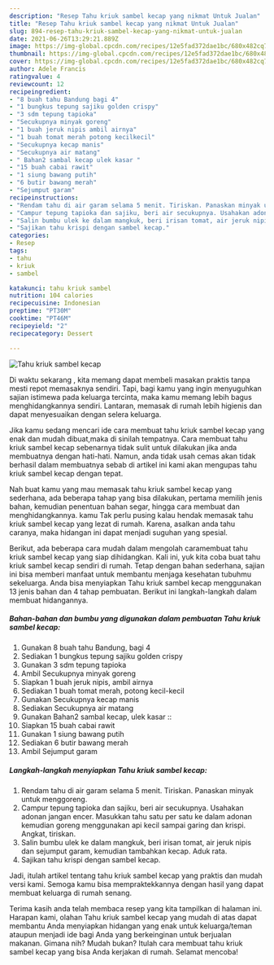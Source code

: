 ```yaml
---
description: "Resep Tahu kriuk sambel kecap yang nikmat Untuk Jualan"
title: "Resep Tahu kriuk sambel kecap yang nikmat Untuk Jualan"
slug: 894-resep-tahu-kriuk-sambel-kecap-yang-nikmat-untuk-jualan
date: 2021-06-26T13:29:21.889Z
image: https://img-global.cpcdn.com/recipes/12e5fad372dae1bc/680x482cq70/tahu-kriuk-sambel-kecap-foto-resep-utama.jpg
thumbnail: https://img-global.cpcdn.com/recipes/12e5fad372dae1bc/680x482cq70/tahu-kriuk-sambel-kecap-foto-resep-utama.jpg
cover: https://img-global.cpcdn.com/recipes/12e5fad372dae1bc/680x482cq70/tahu-kriuk-sambel-kecap-foto-resep-utama.jpg
author: Adele Francis
ratingvalue: 4
reviewcount: 12
recipeingredient:
- "8 buah tahu Bandung bagi 4"
- "1 bungkus tepung sajiku golden crispy"
- "3 sdm tepung tapioka"
- "Secukupnya minyak goreng"
- "1 buah jeruk nipis ambil airnya"
- "1 buah tomat merah potong kecilkecil"
- "Secukupnya kecap manis"
- "Secukupnya air matang"
- " Bahan2 sambal kecap ulek kasar "
- "15 buah cabai rawit"
- "1 siung bawang putih"
- "6 butir bawang merah"
- "Sejumput garam"
recipeinstructions:
- "Rendam tahu di air garam selama 5 menit. Tiriskan. Panaskan minyak untuk menggoreng."
- "Campur tepung tapioka dan sajiku, beri air secukupnya. Usahakan adonan jangan encer. Masukkan tahu satu per satu ke dalam adonan kemudian goreng menggunakan api kecil sampai garing dan krispi. Angkat, tiriskan."
- "Salin bumbu ulek ke dalam mangkuk, beri irisan tomat, air jeruk nipis dan sejumput garam, kemudian tambahkan kecap. Aduk rata."
- "Sajikan tahu krispi dengan sambel kecap."
categories:
- Resep
tags:
- tahu
- kriuk
- sambel

katakunci: tahu kriuk sambel 
nutrition: 104 calories
recipecuisine: Indonesian
preptime: "PT30M"
cooktime: "PT46M"
recipeyield: "2"
recipecategory: Dessert

---
```



![Tahu kriuk sambel kecap](https://img-global.cpcdn.com/recipes/12e5fad372dae1bc/680x482cq70/tahu-kriuk-sambel-kecap-foto-resep-utama.jpg)

Di waktu  sekarang , kita memang dapat membeli masakan praktis tanpa mesti repot memasaknya sendiri. Tapi, bagi kamu yang ingin menyuguhkan sajian istimewa pada keluarga tercinta, maka kamu memang lebih bagus menghidangkannya sendiri. Lantaran, memasak di rumah lebih higienis dan dapat menyesuaikan dengan selera keluarga.

Jika kamu sedang mencari ide cara membuat tahu kriuk sambel kecap yang enak dan mudah dibuat,maka di sinilah tempatnya. Cara membuat tahu kriuk sambel kecap  sebenarnya tidak sulit untuk dilakukan jika anda membuatnya dengan hati-hati. Namun, anda tidak usah cemas akan tidak berhasil dalam membuatnya 
sebab di artikel ini kami akan mengupas tahu kriuk sambel kecap dengan tepat.  



Nah buat kamu yang mau memasak tahu kriuk sambel kecap yang sederhana, ada beberapa tahap yang bisa dilakukan, pertama memilih jenis bahan, kemudian penentuan bahan segar, hingga cara membuat dan menghidangkannya. kamu Tak perlu pusing kalau hendak memasak tahu kriuk sambel kecap yang lezat di rumah. Karena, asalkan anda  tahu caranya, maka hidangan ini dapat menjadi suguhan yang spesial.

Berikut, ada beberapa cara mudah dalam mengolah caramembuat tahu kriuk sambel kecap yang siap dihidangkan. Kali ini, yuk kita coba buat tahu kriuk sambel kecap sendiri di rumah. Tetap dengan bahan sederhana, sajian ini bisa memberi manfaat untuk membantu menjaga kesehatan tubuhmu sekeluarga. Anda bisa menyiapkan Tahu kriuk sambel kecap menggunakan 13 jenis bahan dan 4 tahap pembuatan. Berikut ini langkah-langkah dalam membuat hidangannya.

<!--inarticleads1-->

##### Bahan-bahan dan bumbu yang digunakan dalam pembuatan Tahu kriuk sambel kecap:

1. Gunakan 8 buah tahu Bandung, bagi 4
1. Sediakan 1 bungkus tepung sajiku golden crispy
1. Gunakan 3 sdm tepung tapioka
1. Ambil Secukupnya minyak goreng
1. Siapkan 1 buah jeruk nipis, ambil airnya
1. Sediakan 1 buah tomat merah, potong kecil-kecil
1. Gunakan Secukupnya kecap manis
1. Sediakan Secukupnya air matang
1. Gunakan  Bahan2 sambal kecap, ulek kasar ::
1. Siapkan 15 buah cabai rawit
1. Gunakan 1 siung bawang putih
1. Sediakan 6 butir bawang merah
1. Ambil Sejumput garam




<!--inarticleads2-->

##### Langkah-langkah menyiapkan Tahu kriuk sambel kecap:

1. Rendam tahu di air garam selama 5 menit. Tiriskan. Panaskan minyak untuk menggoreng.
1. Campur tepung tapioka dan sajiku, beri air secukupnya. Usahakan adonan jangan encer. Masukkan tahu satu per satu ke dalam adonan kemudian goreng menggunakan api kecil sampai garing dan krispi. Angkat, tiriskan.
1. Salin bumbu ulek ke dalam mangkuk, beri irisan tomat, air jeruk nipis dan sejumput garam, kemudian tambahkan kecap. Aduk rata.
1. Sajikan tahu krispi dengan sambel kecap.




Jadi, itulah artikel tentang  tahu kriuk sambel kecap  yang praktis dan mudah versi kami. Semoga kamu bisa mempraktekkannya dengan hasil yang dapat membuat keluarga di rumah senang. 

Terima kasih anda telah membaca resep yang kita tampilkan di halaman ini. Harapan kami, olahan  Tahu kriuk sambel kecap yang mudah di atas dapat membantu Anda menyiapkan hidangan yang enak untuk keluarga/teman ataupun menjadi ide bagi Anda yang berkeinginan untuk berjualan makanan. Gimana nih? Mudah bukan? Itulah cara membuat tahu kriuk sambel kecap yang bisa Anda kerjakan di rumah. Selamat mencoba!

